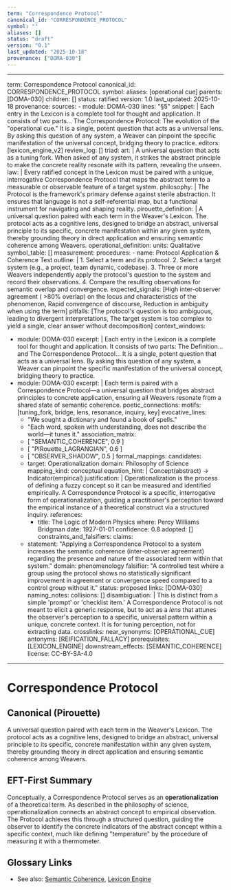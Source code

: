 ```yaml
---
term: "Correspondence Protocol"
canonical_id: "CORRESPONDENCE_PROTOCOL"
symbol: ""
aliases: []
status: "draft"
version: "0.1"
last_updated: "2025-10-18"
provenance: ["DOMA-030"]
---
```


---
term: Correspondence Protocol
canonical_id: CORRESPONDENCE_PROTOCOL
symbol: 
aliases: [operational cue]
parents: [DOMA-030]
children: []
status: ratified
version: 1.0
last_updated: 2025-10-18
provenance:
  sources:
    - module: DOMA-030
      lines: "§5"
      snippet: |
        Each entry in the Lexicon is a complete tool for thought and application. It consists of two parts... The Correspondence Protocol: The evolution of the "operational cue." It is a single, potent question that acts as a universal lens. By asking this question of any system, a Weaver can pinpoint the specific manifestation of the universal concept, bridging theory to practice.
  editors: [lexicon_engine_v2]
  review_log: []
triad:
  art: |
    A universal question that acts as a tuning fork. When asked of any system, it strikes the abstract principle to make the concrete reality resonate with its pattern, revealing the unseen.
  law: |
    Every ratified concept in the Lexicon must be paired with a unique, interrogative Correspondence Protocol that maps the abstract term to a measurable or observable feature of a target system.
  philosophy: |
    The Protocol is the framework's primary defense against sterile abstraction. It ensures that language is not a self-referential map, but a functional instrument for navigating and shaping reality.
pirouette_definition: |
  A universal question paired with each term in the Weaver's Lexicon. The protocol acts as a cognitive lens, designed to bridge an abstract, universal principle to its specific, concrete manifestation within any given system, thereby grounding theory in direct application and ensuring semantic coherence among Weavers.
operational_definition:
  units: Qualitative
  symbol_table: []
  measurement:
    procedures:
      - name: Protocol Application & Coherence Test
        outline: |
          1. Select a term and its protocol.
          2. Select a target system (e.g., a project, team dynamic, codebase).
          3. Three or more Weavers independently apply the protocol's question to the system and record their observations.
          4. Compare the resulting observations for semantic overlap and convergence.
        expected_signals: [High inter-observer agreement ( >80% overlap) on the locus and characteristics of the phenomenon, Rapid convergence of discourse, Reduction in ambiguity when using the term]
        pitfalls: [The protocol's question is too ambiguous, leading to divergent interpretations, The target system is too complex to yield a single, clear answer without decomposition]
context_windows:
  - module: DOMA-030
    excerpt: |
      Each entry in the Lexicon is a complete tool for thought and application. It consists of two parts: The Definition... and The Correspondence Protocol... It is a single, potent question that acts as a universal lens. By asking this question of any system, a Weaver can pinpoint the specific manifestation of the universal concept, bridging theory to practice.
  - module: DOMA-030
    excerpt: |
      Each term is paired with a Correspondence Protocol—a universal question that bridges abstract principles to concrete application, ensuring all Weavers resonate from a shared state of semantic coherence.
poetic_connections:
  motifs: [tuning_fork, bridge, lens, resonance, inquiry, key]
  evocative_lines:
    - "We sought a dictionary and found a book of spells."
    - "Each word, spoken with understanding, does not describe the world—it tunes it."
  association_matrix:
    - [ "SEMANTIC_COHERENCE", 0.9 ]
    - [ "PIRouette_LAGRANGIAN", 0.6 ]
    - [ "OBSERVER_SHADOW", 0.5 ]
formal_mappings:
  candidates:
    - target: Operationalization
      domain: Philosophy of Science
      mapping_kind: conceptual
      equation_hint: |
        Concept(abstract) → Indicator(empirical)
      justification: |
        Operationalization is the process of defining a fuzzy concept so it can be measured and identified empirically. A Correspondence Protocol is a specific, interrogative form of operationalization, guiding a practitioner's perception toward the empirical instance of a theoretical construct via a structured inquiry.
      references:
        - title: The Logic of Modern Physics
          where: Percy Williams Bridgman
          date: 1927-01-01
      confidence: 0.8
  adopted: []
constraints_and_falsifiers:
  claims:
    - statement: "Applying a Correspondence Protocol to a system increases the semantic coherence (inter-observer agreement) regarding the presence and nature of the associated term within that system."
      domain: phenomenology
      falsifier: "A controlled test where a group using the protocol shows no statistically significant improvement in agreement or convergence speed compared to a control group without it."
      status: proposed
      links: [DOMA-030]
naming_notes:
  collisions: []
  disambiguation: |
    This is distinct from a simple 'prompt' or 'checklist item.' A Correspondence Protocol is not meant to elicit a generic response, but to act as a *lens* that attunes the observer's perception to a specific, universal pattern within a unique, concrete context. It is for tuning perception, not for extracting data.
crosslinks:
  near_synonyms: [OPERATIONAL_CUE]
  antonyms: [REIFICATION_FALLACY]
  prerequisites: [LEXICON_ENGINE]
  downstream_effects: [SEMANTIC_COHERENCE]
license: CC-BY-SA-4.0
---

# Correspondence Protocol

## Canonical (Pirouette)
A universal question paired with each term in the Weaver's Lexicon. The protocol acts as a cognitive lens, designed to bridge an abstract, universal principle to its specific, concrete manifestation within any given system, thereby grounding theory in direct application and ensuring semantic coherence among Weavers.

## EFT-First Summary
Conceptually, a Correspondence Protocol serves as an **operationalization** of a theoretical term. As described in the philosophy of science, operationalization connects an abstract concept to empirical observation. The Protocol achieves this through a structured question, guiding the observer to identify the concrete indicators of the abstract concept within a specific context, much like defining "temperature" by the procedure of measuring it with a thermometer.

## Glossary Links
- See also: [Semantic Coherence](<link>), [Lexicon Engine](<link>)